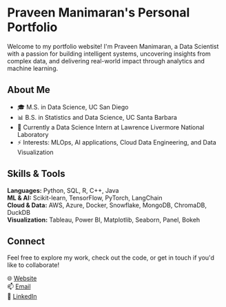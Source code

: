 # Praveen Manimaran's Personal Portfolio

Welcome to my portfolio website! I'm Praveen Manimaran, a Data Scientist with a passion for building intelligent systems, uncovering insights from complex data, and delivering real-world impact through analytics and machine learning.

## About Me
- 🎓 M.S. in Data Science, UC San Diego  
- 📊 B.S. in Statistics and Data Science, UC Santa Barbara  
- 💼 Currently a Data Science Intern at Lawrence Livermore National Laboratory  
- ⚡ Interests: MLOps, AI applications, Cloud Data Engineering, and Data Visualization


## Skills & Tools
**Languages:** Python, SQL, R, C++, Java  
**ML & AI:** Scikit-learn, TensorFlow, PyTorch, LangChain  
**Cloud & Data:** AWS, Azure, Docker, Snowflake, MongoDB, ChromaDB, DuckDB  
**Visualization:** Tableau, Power BI, Matplotlib, Seaborn, Panel, Bokeh

## Connect
Feel free to explore my work, check out the code, or get in touch if you'd like to collaborate!

🌐 [Website](https://praveenmanimaran.github.io/)  
📫 [Email](mailto:praveenmanimaran61@gmail.com)  
💼 [LinkedIn](https://www.linkedin.com/in/praveenmanimaran)
